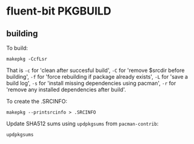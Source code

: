 # fluent-bit PKGBUILD

## building

To build:

    makepkg -CcfLsr

That is `-c` for 'clean after succesful build', `-C` for 'remove $srcdir before
building', `-f` for 'force rebuilding if package already exists', `-L` for
'save a build log', `-s` for 'install missing dependencies using pacman', `-r`
for 'remove any installed dependencies after build'.

To create the .SRCINFO:

    makepkg --printsrcinfo > .SRCINFO

Update SHA512 sums using `updpkgsums` from `pacman-contrib`:

    updpkgsums
